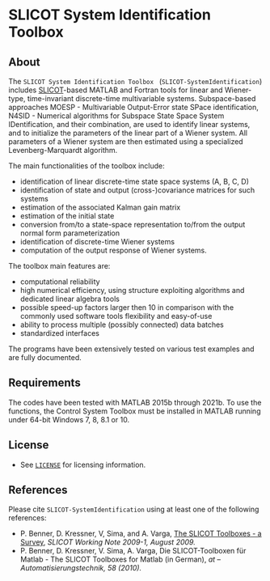 # **SLICOT System Identification Toolbox**  

## About 

The `SLICOT System Identification Toolbox ` (`SLICOT-SystemIdentification`) includes [SLICOT](https://github.com/SLICOT/SLICOT-Reference/)-based MATLAB and Fortran tools for linear and Wiener-type, time-invariant discrete-time multivariable systems. Subspace-based approaches MOESP - Multivariable Output-Error state SPace identification, N4SID - Numerical algorithms for Subspace State Space System IDentification, and their combination, are used to identify linear systems, and to initialize the parameters of the linear part of a Wiener system. All parameters of a Wiener system are then estimated using a specialized Levenberg-Marquardt algorithm.

The main functionalities of the toolbox include:

* identification of linear discrete-time state space systems (A, B, C, D)
* identification of state and output (cross-)covariance matrices for such systems
* estimation of the associated Kalman gain matrix
* estimation of the initial state
* conversion from/to a state-space representation to/from the output normal form parameterization
* identification of discrete-time Wiener systems
* computation of the output response of Wiener systems.

The toolbox main features are:

* computational reliability
* high numerical efficiency, using structure exploiting algorithms and dedicated linear algebra tools
* possible speed-up factors larger then 10 in comparison with the commonly used software tools flexibility and easy-of-use
* ability to process multiple (possibly connected) data batches
* standardized interfaces

The programs have been extensively tested on various test examples and are fully documented.

## Requirements

The codes have been tested with MATLAB 2015b through 2021b. To use the functions, the Control System Toolbox must be installed in MATLAB running under 64-bit Windows 7, 8, 8.1 or 10.  

## License

* See [`LICENSE`](https://github.com/SLICOT/SLICOT-BasicControl/blob/master/LICENSE) for licensing information.

## References

Please cite `SLICOT-SystemIdentification` using at least one of the following references: 

* P. Benner, D. Kressner, V, Sima, and A. Varga, [The SLICOT Toolboxes - a Survey](https://github.com/SLICOT/SLICOT-Reports/SLWN2009-1.pdf), _SLICOT Working Note 2009-1, August 2009._
* P. Benner, D. Kressner, V. Sima, A. Varga, Die SLICOT-Toolboxen für Matlab - The SLICOT Toolboxes for Matlab (in German), _at – Automatisierungstechnik, 58 (2010)._

